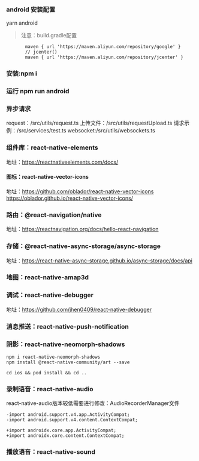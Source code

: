 ### android 安装配置
yarn android
> 注意：build.gradle配置
 ```   // google()
        maven { url 'https://maven.aliyun.com/repository/google' }
        // jcenter()
        maven { url 'https://maven.aliyun.com/repository/jcenter' }
```
### 安装:npm i
### 运行 npm run android

### 异步请求
request：/src/utils/request.ts
上传文件：/src/utils/requestUpload.ts
请求示例：/src/services/test.ts 
websocket:/src/utils/websockets.ts

### 组件库：react-native-elements
地址：https://reactnativeelements.com/docs/
#### 图标：react-native-vector-icons
地址：https://github.com/oblador/react-native-vector-icons
https://oblador.github.io/react-native-vector-icons/
### 路由：@react-navigation/native
地址：https://reactnavigation.org/docs/hello-react-navigation

### 存储：@react-native-async-storage/async-storage
地址：https://react-native-async-storage.github.io/async-storage/docs/api

### 地图：react-native-amap3d
### 调试：react-native-debugger 
地址：https://github.com/jhen0409/react-native-debugger

### 消息推送：react-native-push-notification

### 阴影：react-native-neomorph-shadows
```
npm i react-native-neomorph-shadows
npm install @react-native-community/art --save

cd ios && pod install && cd ..
```
### 录制语音：react-native-audio
react-native-audio版本较低需要进行修改：AudioRecorderManager文件
```
-import android.support.v4.app.ActivityCompat;
-import android.support.v4.content.ContextCompat;

+import androidx.core.app.ActivityCompat;
+import androidx.core.content.ContextCompat;
```

### 播放语音：react-native-sound




